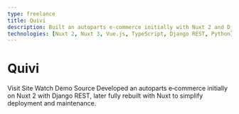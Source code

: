 ```yaml
---
type: freelance
title: Quivi
description: Built an autoparts e‑commerce initially with Nuxt 2 and Django REST, then fully rebuilt with Nuxt to simplify deployment, reduce complexity, and improve maintainability.
technologies: [Nuxt 2, Nuxt 3, Vue.js, TypeScript, Django REST, Python]
---
```


# Quivi

<Grid cols="1" :md="3" v-if="links && (links.live || links.demo || links.repo)">
  <Btn v-if="links.live" :href="links.live" target="_blank" icon="i-heroicons-arrow-top-right-on-square" color="primary">Visit Site</Btn>
  <Btn v-if="links.demo" :href="links.demo" target="_blank" icon="i-heroicons-play" variant="soft">Watch Demo</Btn>
  <Btn v-if="links.repo" :href="links.repo" target="_blank" icon="i-heroicons-code-bracket" variant="soft">Source</Btn>
</Grid>

<Card title="Overview">
  Developed an autoparts e‑commerce initially on Nuxt 2 with Django REST, later fully rebuilt with Nuxt to simplify deployment and maintenance.
</Card>
